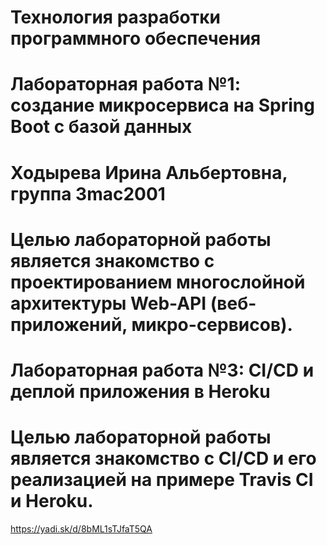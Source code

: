 # Технология разработки программного обеспечения 
# Лабораторная работа №1: создание микросервиса на Spring Boot с базой данных
# Ходырева Ирина Альбертовна, группа 3mac2001
# Целью лабораторной работы является знакомство с проектированием многослойной архитектуры Web-API (веб-приложений, микро-сервисов).

# Лабораторная работа №3: CI/CD и деплой приложения в Heroku
# Целью лабораторной работы является знакомство с CI/CD и его реализацией на примере Travis CI и Heroku.


https://yadi.sk/d/8bML1sTJfaT5QA
